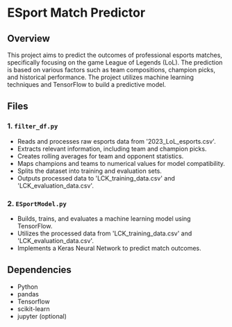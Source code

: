 # ESport Match Predictor

## Overview

This project aims to predict the outcomes of professional esports matches, specifically focusing on the game League of Legends (LoL). The prediction is based on various factors such as team compositions, champion picks, and historical performance. The project utilizes machine learning techniques and TensorFlow to build a predictive model.

## Files

### 1. `filter_df.py`
- Reads and processes raw esports data from '2023_LoL_esports.csv'.
- Extracts relevant information, including team and champion picks.
- Creates rolling averages for team and opponent statistics.
- Maps champions and teams to numerical values for model compatibility.
- Splits the dataset into training and evaluation sets.
- Outputs processed data to 'LCK_training_data.csv' and 'LCK_evaluation_data.csv'. 


### 2. `ESportModel.py`
- Builds, trains, and evaluates a machine learning model using TensorFlow.
- Utilizes the processed data from 'LCK_training_data.csv' and 'LCK_evaluation_data.csv'.
- Implements a Keras Neural Network to predict match outcomes.

## Dependencies
- Python
- pandas
- Tensorflow
- scikit-learn
- jupyter (optional)
